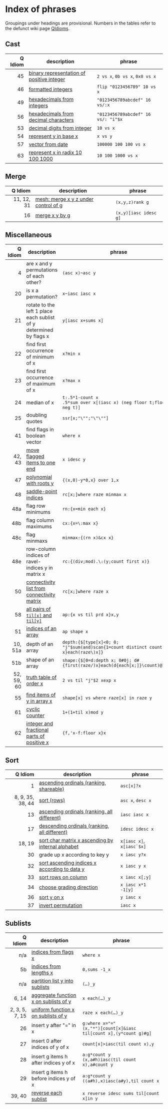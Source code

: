 # Index of phrases




Groupings under headings are provisional.
Numbers in the tables refer to the defunct wiki page [QIdioms](wikipage.md).



## Cast

Q Idiom | description | phrase
--:|-------------|-------
45 | [binary representation of positive integer](cast.md#binary-representation-of-a-positive-integer) | `2 vs x`, `0b vs x`, `0x0 vs x` 
46 | [formatted integers](misc.md#formatted-integers) | `flip "0123456789" 10 vs x`
49 | [hexadecimals from integers](cast.md#hexadecimal-from-integer) | `"0123456789abcdef" 16 vs/:x`
56 | [hexadecimals from decimal characters](cast.md#hexadecimal-from-decimal-characters) | `"0123456789abcdef" 16 vs/: "i"$x`
53 | [decimal digits from integer](cast.md#decimal-digits-from-integer) | `10 vs x`
54 | [represent y in base x](cast.md#represent-y-in-base-x) | `x vs y`
57 | [vector from date](cast.md#vector-from-date) | `100000 100 100 vs x`
63 | [represent x in radix 10 100 1000](cast.md#represent-x-in-radix-10-100-1000) | `10 100 1000 vs x`


## Merge

Q Idiom | description | phrase
--:|-------------|-------
11, 12, 31 | [mesh: merge x y z under control of g](merge.md) | `(x,y,z)rank g`
16 | [merge x y by g](merge.md) | `(x,y)[iasc idesc g]`


## Miscellaneous

Q Idiom | description | phrase
--:|-------------|-------
4  | are x and y permutations of each other? | `(asc x)~asc y`
20 | is x a permutation? | `x~iasc iasc x`
21| rotate to the left 1 place each sublist of y determined by flags x | `y[iasc x+sums x]`
22 | find first occurrence of minimum of x | `x?min x`
23 | find first occurrence of maximum of x | `x?max x`
24 | median of x | `t:.5*1-count x`<br>`.5*sum over x[(iasc x) (neg floor t;floor neg t)]`
25 | doubling quotes | `ssr[x;"\"";"\"\""]`
41 | find flags in boolean vector | `where x`
42, 43 | [move flagged items to one end](sorts.mdmove-flagged-items-to-one-end) | `x idesc y`
47 | [polynomial with roots y](misc.md#polynomial-with-roots-y) | `{(x,0)-y*0,x} over 1,x`
48 | [saddle-point indices](misc.md##saddle-point-indices) | `rc[x;]where raze minmax x`
48a | flag row minimums | `rn:{x=min each x}`
48b | flag column maximums | `cx:{x=\:max x}`
48c | flag minmaxs | `minmax:{(rn x)&cx x}`
48e | row-column indices of ravel-indices y in matrix x | `rc:{(div;mod).\:(y;count first x)}`
50 | [connectivity list from connectivity matrix](misc.md#connectivity-list-from-connectivity-matrix) | `rc[x;]where raze x`
58 | [all pairs of `til[x]` and `til[y]`](misc.md#all-pairs-of-tilx-and-tily) | `ap:{x vs til prd x}x,y`
51 | [indices of an array](misc.md#indices-of-an-array) | `ap shape x`
10, 51a | depth of an array | `depth:{$[type[x]<0; 0; "j"$sum(and)scan{1=count distinct count each x}each(raze\)x]}`
51b | shape of an array | `shape:{$[0=d:depth x; 0#0j; d#{first(raze/)x}each(d{each[x;]}\count)@\:x]}`
52, 59, 60 | [truth table of order x](misc.md#truth-table-of-order-x) | `2 vs til "j"$2 xexp x`
55 | [find items of y in array x](misc.md#find-items-of-y-in-array-x) | `shape[x] vs where raze[x] in raze y`
61 | [cyclic counter](misc.md#cyclic-counter) | `1+(1+til x)mod y`
62 | [integer and fractional parts of positive x](misc.md#integer-and-fractional-parts-of-positive-x) | `{f,'x-f:floor x}x`


## Sort

Q Idiom | description | phrase
--:|-------------|-------
1  | [ascending ordinals (ranking, shareable)](sorts.md#ordinals-ranking-shareable) | `asc[x]?x`
8, 9, 35, 38, 44 | [sort (rows) ](sorts.md#sort-rows) | `asc x`, `desc x`
13 | [ascending ordinals (ranking, all different)](sorts.md#ordinals-ranking-all-different) | `iasc iasc x`
17 | [descending ordinals (ranking, all different)](sorts.md#ordinals-ranking-all-different) | `idesc idesc x`
18, 19 | [sort char matrix x ascending by internal alphabet](sorts.md) | `x[iasc x]`, ``x[iasc`$x]``
30 | grade up x according to key y | `x iasc y?x`
32 | [sort ascending indices x according to data y](sorts.md#sort-ascending-indices-x-according-to-data-y) | `x iasc y x`
33 | [sort rows on column](sorts.md#sort-rows-on-column) | `x iasc x[;y]`
34 | [choose grading direction](sorts.md#Choose-grading-direction) | `x iasc x*1 -1[y]`
36 | [sort y on x](sorts.md#sort-y-on-x) | `y iasc x`
37 | [invert permutation](sorts.md#invert-permutation) | `iasc x`


## Sublists

Q Idiom | description | phrase
--:|-------------|-------
n/a | [indices from flags x](sublists.md#partition-a-list) | `where x`
5b | [indices from lengths x](sublists.md#partition-a-list) | `0,sums -1_x`
n/a | [partition list y into sublists](sublists.md#partition-a-list) | `(…)_y`
6, 14 | [aggregate function x on sublists of y](sublists.md#apply-aggregate-function-to-sublists) | `x each(…)_y` 
2, 3, 5, 7, 15  | [uniform function x on sublists of y](sublists.md#apply-uniform-function-to-sublists) | `raze x each(…)_y` 
26 | insert y after "=" in x |`g:where x="="`<br>`(x,"*")[count[x]&iasc til[count x],(y*count g)#g]`
27 | insert 0 after indices of y of x | `count[x]>iasc(til count x),y`
28 | insert g items h after indices y of x | `a:g*count y`<br>`(x,a#h)iasc(til count x),a#count y`
29 | insert g items h before indices y of x | `a:g*count y`<br>`((a#h),x)iasc(a#y),til count x`
39, 40 | [reverse each sublist](sublists.md#reverse-each-sublist) | `x reverse idesc sums til[count x]in y`


